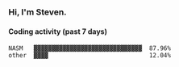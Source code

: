 ### Hi, I'm Steven.

#### Coding activity (past 7 days)
```
NASM   ▓▓▓▓▓▓▓▓▓▓▓▓▓▓▓▓▓▓▓▓▓▓▓▓▓▓▓▓▓▓  87.96%
other  ▓▓▓▓                            12.04%
```
